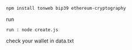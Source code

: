 ```bash
npm install tonweb bip39 ethereum-cryptography
```
run
```bash
run : node create.js
```
check your wallet in data.txt
